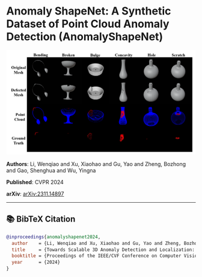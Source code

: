# Anomaly ShapeNet: A Synthetic Dataset of Point Cloud Anomaly Detection (AnomalyShapeNet)
![image](https://github.com/Chopper-233/Anomaly-ShapeNet/raw/main/examples.png)

**Authors**: Li, Wenqiao and Xu, Xiaohao and Gu, Yao and Zheng, Bozhong and Gao, Shenghua and Wu, Yingna

**Published**: CVPR 2024

**arXiv**: [arXiv:2311.14897](https://arxiv.org/abs/2311.14897)

---

## 📚 BibTeX Citation

```bibtex
@inproceedings{anomalyshapenet2024,
  author    = {Li, Wenqiao and Xu, Xiaohao and Gu, Yao and Zheng, Bozhong and Gao, Shenghua and Wu, Yingna},
  title     = {Towards Scalable 3D Anomaly Detection and Localization: A Benchmark via 3D Anomaly Synthesis and a Self-Supervised Learning Network},
  booktitle = {Proceedings of the IEEE/CVF Conference on Computer Vision and Pattern Recognition (CVPR)},
  year      = {2024}
}
```
